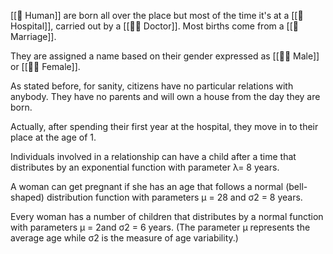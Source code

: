 [[👤 Human]] are born all over the place but most of the time it's at a [[🏥 Hospital]], carried out by a [[👩‍⚕️ Doctor]]. Most births come from a [[💍 Marriage]].

They are assigned a name based on their gender expressed as [[🙋‍♂️ Male]] or [[🙋‍♀️ Female]].

As stated before, for sanity, citizens have no particular relations with anybody. They have no parents and will own a house from the day they are born.

Actually, after spending their first year at the hospital, they move in to their place at the age of 1.

Individuals involved in a relationship can have a child after a time that distributes by an exponential function with parameter λ= 8 years.

A woman can get pregnant if she has an age that follows a normal (bell-shaped) distribution function with parameters µ = 28 and σ2 = 8 years.

Every woman has a number of children that distributes by a normal function with parameters µ = 2and σ2 = 6 years. (The parameter µ represents the average age while σ2 is the measure of age variability.)
